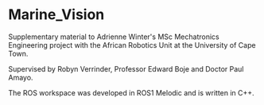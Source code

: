 # Marine_Vision
Supplementary material to Adrienne Winter's MSc Mechatronics Engineering project with the African Robotics Unit at the University of Cape Town.

Supervised by Robyn Verrinder, Professor Edward Boje and Doctor Paul Amayo.

The ROS workspace was developed in ROS1 Melodic and is written in C++.
